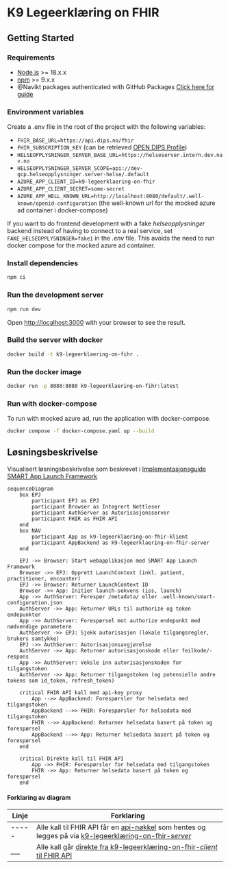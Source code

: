 # K9 Legeerklæring on FHIR

## Getting Started

### Requirements

- [Node.js](https://nodejs.org/en/) >= 18.x.x
- [npm](https://www.npmjs.com/) >= 9.x.x
- @Navikt packages authenticated with GitHub
  Packages [Click here for guide](https://github.com/navikt/frontend#installere-pakker-lokalt)

### Environment variables

Create a .env file in the root of the project with the following variables:

- `FHIR_BASE_URL=https://api.dips.no/fhir`
- `FHIR_SUBSCRIPTION_KEY` (can be retrieved [OPEN DIPS Profile](https://open.dips.no/profile))
- `HELSEOPPLYSNINGER_SERVER_BASE_URL=https://helseserver.intern.dev.nav.no`
- `HELSEOPPLYSNINGER_SERVER_SCOPE=api://dev-gcp.helseopplysninger.server-helse/.default`
- `AZURE_APP_CLIENT_ID=k9-legeerklaering-on-fhir`
- `AZURE_APP_CLIENT_SECRET=some-secret`
- `AZURE_APP_WELL_KNOWN_URL=http://localhost:8080/default/.well-known/openid-configuration` (the well-known url for the
  mocked azure ad container i docker-compose)

If you want to do frontend development with a fake _helseopplysninger_ backend instead of having to connect to a real
service,
set `FAKE_HELSEOPPLYSNINGER=fake1` in the _.env_ file. This avoids the need to run docker compose for the mocked azure
ad container.

### Install dependencies

```bash
npm ci
 ```

### Run the development server

```bash
npm run dev
```

Open [http://localhost:3000](http://localhost:3000) with your browser to see the result.

### Build the server with docker

```bash
docker build -t k9-legeerklaering-on-fihr .
```

### Run the docker image

```bash
docker run -p 8080:8080 k9-legeerklaering-on-fihr:latest
```

### Run with docker-compose

To run with mocked azure ad, run the application with docker-compose.

```bash
docker compose -f docker-compose.yaml up --build
```

## Løsningsbeskrivelse

Visualisert løsningsbeskrivelse som beskrevet
i [Implementasjonsguide SMART App Launch Framework](https://helsenorge.atlassian.net/wiki/spaces/HELSENORGE/pages/67469415/Implementasjonsguide+SMART+App+Launch+Framework)

```mermaid
sequenceDiagram
    box EPJ
        participant EPJ as EPJ
        participant Browser as Integrert Nettleser
        participant AuthServer as Autorisasjonsserver
        participant FHIR as FHIR API
    end
    box NAV
        participant App as k9-legeerklaering-on-fhir-klient
        participant AppBackend as k9-legeerklaering-on-fhir-server
    end

    EPJ ->> Browser: Start webapplikasjon med SMART App Launch Framework
    Browser ->> EPJ: Opprett LaunchContext (inkl. patient, practitioner, encounter)
    EPJ ->> Browser: Returner LaunchContext ID
    Browser ->> App: Initier launch-sekvens (iss, launch)
    App ->> AuthServer: Forespør /metadata/ eller .well-known/smart-configuration.json
    AuthServer ->> App: Returner URLs til authorize og token endepunkter
    App ->> AuthServer: Forespørsel mot authorize endepunkt med nødvendige parametere
    AuthServer ->> EPJ: Sjekk autorisasjon (lokale tilgangsregler, brukers samtykke)
    EPJ ->> AuthServer: Autorisasjonsavgjørelse
    AuthServer ->> App: Returner autorisasjonskode eller feilkode/-respons
    App ->> AuthServer: Veksle inn autorisasjonskoden for tilgangstoken
    AuthServer ->> App: Returner tilgangstoken (og potensielle andre tokens som id_token, refresh_token)

    critical FHIR API kall med api-key proxy
        App -->> AppBackend: Forespørsler for helsedata med tilgangstoken
        AppBackend -->> FHIR: Forespørsler for helsedata med tilgangstoken
        FHIR -->> AppBackend: Returner helsedata basert på token og forespørsel
        AppBackend -->> App: Returner helsedata basert på token og forespørsel
    end

    critical Direkte kall til FHIR API
        App ->> FHIR: Forespørsler for helsedata med tilgangstoken
        FHIR ->> App: Returner helsedata basert på token og forespørsel
    end
```

#### Forklaring av diagram

| Linje | Forklaring                                                                                                                                                                                                   |
|-------|--------------------------------------------------------------------------------------------------------------------------------------------------------------------------------------------------------------|
| ----- | Alle kall til FHIR API får en [api-nøkkel](src/app/api/fhir/proxy/[...api-path]/route.ts) som hentes og legges på via [k9-legeerklæring-on-fhir-_server_](src/integrations/fhir/ProxiedFhirClientWrapper.ts) |
| ___   | Alle kall går [direkte fra k9-legeerklæring-on-fhir-_client_ til FHIR API](src/integrations/fhir/FhirClientWrapper.ts)                                                                                       |
